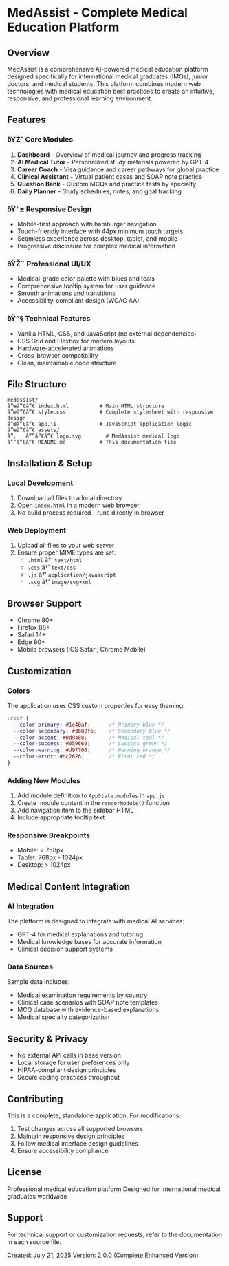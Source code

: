 # MedAssist - Complete Medical Education Platform

## Overview
MedAssist is a comprehensive AI-powered medical education platform designed specifically for international medical graduates (IMGs), junior doctors, and medical students. This platform combines modern web technologies with medical education best practices to create an intuitive, responsive, and professional learning environment.

## Features

### ðŸŽ¯ Core Modules
1. **Dashboard** - Overview of medical journey and progress tracking
2. **AI Medical Tutor** - Personalized study materials powered by GPT-4
3. **Career Coach** - Visa guidance and career pathways for global practice
4. **Clinical Assistant** - Virtual patient cases and SOAP note practice
5. **Question Bank** - Custom MCQs and practice tests by specialty
6. **Daily Planner** - Study schedules, notes, and goal tracking

### ðŸ“± Responsive Design
- Mobile-first approach with hamburger navigation
- Touch-friendly interface with 44px minimum touch targets
- Seamless experience across desktop, tablet, and mobile
- Progressive disclosure for complex medical information

### ðŸŽ¨ Professional UI/UX
- Medical-grade color palette with blues and teals
- Comprehensive tooltip system for user guidance
- Smooth animations and transitions
- Accessibility-compliant design (WCAG AA)

### ðŸ”§ Technical Features
- Vanilla HTML, CSS, and JavaScript (no external dependencies)
- CSS Grid and Flexbox for modern layouts
- Hardware-accelerated animations
- Cross-browser compatibility
- Clean, maintainable code structure

## File Structure
```
medassist/
â”œâ”€â”€ index.html          # Main HTML structure
â”œâ”€â”€ style.css           # Complete stylesheet with responsive design
â”œâ”€â”€ app.js              # JavaScript application logic
â”œâ”€â”€ assets/
â”‚   â””â”€â”€ logo.svg        # MedAssist medical logo
â””â”€â”€ README.md           # This documentation file
```

## Installation & Setup

### Local Development
1. Download all files to a local directory
2. Open `index.html` in a modern web browser
3. No build process required - runs directly in browser

### Web Deployment
1. Upload all files to your web server
2. Ensure proper MIME types are set:
   - `.html` â†’ `text/html`
   - `.css` â†’ `text/css`
   - `.js` â†’ `application/javascript`
   - `.svg` â†’ `image/svg+xml`

## Browser Support
- Chrome 90+
- Firefox 88+
- Safari 14+
- Edge 90+
- Mobile browsers (iOS Safari, Chrome Mobile)

## Customization

### Colors
The application uses CSS custom properties for easy theming:
```css
:root {
  --color-primary: #1e40af;      /* Primary blue */
  --color-secondary: #3b82f6;    /* Secondary blue */
  --color-accent: #0d9488;       /* Medical teal */
  --color-success: #059669;      /* Success green */
  --color-warning: #d97706;      /* Warning orange */
  --color-error: #dc2626;        /* Error red */
}
```

### Adding New Modules
1. Add module definition to `AppState.modules` in `app.js`
2. Create module content in the `renderModule()` function
3. Add navigation item to the sidebar HTML
4. Include appropriate tooltip text

### Responsive Breakpoints
- Mobile: < 768px
- Tablet: 768px - 1024px
- Desktop: > 1024px

## Medical Content Integration

### AI Integration
The platform is designed to integrate with medical AI services:
- GPT-4 for medical explanations and tutoring
- Medical knowledge bases for accurate information
- Clinical decision support systems

### Data Sources
Sample data includes:
- Medical examination requirements by country
- Clinical case scenarios with SOAP note templates
- MCQ database with evidence-based explanations
- Medical specialty categorization

## Security & Privacy
- No external API calls in base version
- Local storage for user preferences only
- HIPAA-compliant design principles
- Secure coding practices throughout

## Contributing
This is a complete, standalone application. For modifications:
1. Test changes across all supported browsers
2. Maintain responsive design principles
3. Follow medical interface design guidelines
4. Ensure accessibility compliance

## License
Professional medical education platform
Designed for international medical graduates worldwide

## Support
For technical support or customization requests, refer to the documentation in each source file.

Created: July 21, 2025
Version: 2.0.0 (Complete Enhanced Version)